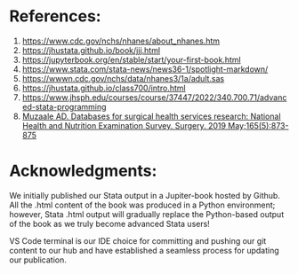 # References:

1. https://www.cdc.gov/nchs/nhanes/about_nhanes.htm
2. https://jhustata.github.io/book/jjj.html
3. https://jupyterbook.org/en/stable/start/your-first-book.html
4. https://www.stata.com/stata-news/news36-1/spotlight-markdown/
5. https://wwwn.cdc.gov/nchs/data/nhanes3/1a/adult.sas
6. https://jhustata.github.io/class700/intro.html
7. https://www.jhsph.edu/courses/course/37447/2022/340.700.71/advanced-stata-programming
8. [Muzaale AD. Databases for surgical health services research: National Health and Nutrition Examination Survey. Surgery. 2019 May;165(5):873-875](https://www.surgjournal.com/article/S0039-6060(18)30076-X/fulltext)

# Acknowledgments: 

We initially published our Stata output in a Jupiter-book hosted by Github. All the .html content of the book was produced in a Python environment; however, Stata .html output will gradually replace the Python-based output of the book as we truly become advanced Stata users!

VS Code terminal is our IDE choice for committing and pushing our git content to our hub and have established a seamless process for updating our publication.


